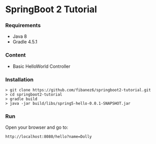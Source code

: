 # SpringBoot 2 Tutorial

### Requirements
* Java 8
* Gradle 4.5.1

### Content
* Basic HelloWorld Controller

### Installation

```
> git clone https://github.com/fibanez6/springboot2-tutorial.git
> cd springboot2-tutorial
> gradle build
> java -jar build/libs/spring5-hello-0.0.1-SNAPSHOT.jar
```

### Run

Open your browser and go to:
```
http://localhost:8080/hello?name=Dolly
```